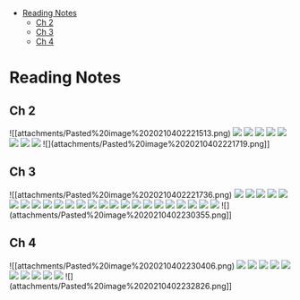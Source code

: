 -   [Reading Notes](#reading-notes)
    -   [Ch 2](#ch-2)
    -   [Ch 3](#ch-3)
    -   [Ch 4](#ch-4)














# Reading Notes

## Ch 2

![[attachments/Pasted%20image%2020210402221513.png) ![](attachments/Pasted%20image%2020210402221534.png) ![](attachments/Pasted%20image%2020210402221548.png) ![](attachments/Pasted%20image%2020210402221601.png) ![](attachments/Pasted%20image%2020210402221616.png) ![](attachments/Pasted%20image%2020210402221631.png) ![](attachments/Pasted%20image%2020210402221642.png) ![](attachments/Pasted%20image%2020210402221653.png) ![](attachments/Pasted%20image%2020210402221704.png) ![](attachments/Pasted%20image%2020210402221719.png]]

## Ch 3

![[attachments/Pasted%20image%2020210402221736.png) ![](attachments/Pasted%20image%2020210402221815.png) ![](attachments/Pasted%20image%2020210402221826.png) ![](attachments/Pasted%20image%2020210402221844.png) ![](attachments/Pasted%20image%2020210402221901.png) ![](attachments/Pasted%20image%2020210402221912.png) ![](attachments/Pasted%20image%2020210402221923.png) ![](attachments/Pasted%20image%2020210402221937.png) ![](attachments/Pasted%20image%2020210402222005.png) ![](attachments/Pasted%20image%2020210402222034.png) ![](attachments/Pasted%20image%2020210402222053.png) ![](attachments/Pasted%20image%2020210402222118.png) ![](attachments/Pasted%20image%2020210402222138.png) ![](attachments/Pasted%20image%2020210402222151.png) ![](attachments/Pasted%20image%2020210402222202.png) ![](attachments/Pasted%20image%2020210402222215.png) ![](attachments/Pasted%20image%2020210402222229.png) ![](attachments/Pasted%20image%2020210402222239.png) ![](attachments/Pasted%20image%2020210402222322.png) ![](attachments/Pasted%20image%2020210402222334.png) ![](attachments/Pasted%20image%2020210402222344.png) ![](attachments/Pasted%20image%2020210402230225.png) ![](attachments/Pasted%20image%2020210402230238.png) ![](attachments/Pasted%20image%2020210402230302.png) ![](attachments/Pasted%20image%2020210402230342.png) ![](attachments/Pasted%20image%2020210402230355.png]]

## Ch 4

![[attachments/Pasted%20image%2020210402230406.png) ![](attachments/Pasted%20image%2020210402230416.png) ![](attachments/Pasted%20image%2020210402230430.png) ![](attachments/Pasted%20image%2020210402230443.png) ![](attachments/Pasted%20image%2020210402232721.png) ![](attachments/Pasted%20image%2020210402232731.png) ![](attachments/Pasted%20image%2020210402232741.png) ![](attachments/Pasted%20image%2020210402232753.png) ![](attachments/Pasted%20image%2020210402232802.png) ![](attachments/Pasted%20image%2020210402232810.png) ![](attachments/Pasted%20image%2020210402232817.png) ![](attachments/Pasted%20image%2020210402232826.png]]

